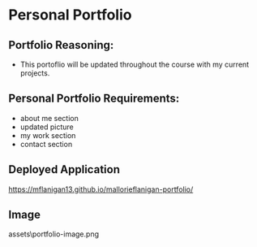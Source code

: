 # Personal Portfolio

## Portfolio Reasoning:
- This portoflio will be updated throughout the course with my current projects.

## Personal Portfolio Requirements:
- about me section 
- updated picture
- my work section
- contact section

## Deployed Application
https://mflanigan13.github.io/mallorieflanigan-portfolio/

## Image
assets\portfolio-image.png


